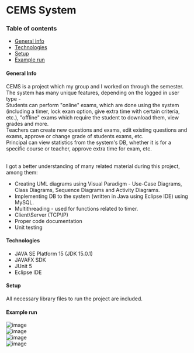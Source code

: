 # CEMS System

### Table of contents
* [General info](#general-info)
* [Technologies](#technologies)
* [Setup](#setup)
* [Example run](#example-run)

#### General Info
CEMS is a project which my group and I worked on through the semester. The system has many unique features, depending on the logged in user type -<br/>
Students can perform "online" exams, which are done using the system (including a timer, lock exam option, give extra time with certain criteria, etc.), "offline" exams which require the student to download them, view grades and more.<br/>
Teachers can create new questions and exams, edit existing questions and exams, approve or change grade of students exams, etc.<br/>
Principal can view statistics from the system's DB, whether it is for a specific course or teacher, approve extra time for exam, etc. 

<br/>I got a better understanding of many related material during this project, among them:
- Creating UML diagrams using Visual Paradigm - Use-Case Diagrams, Class Diagrams, Sequence Diagrams and Activity Diagrams.
- Implementing DB to the system (written in Java using Eclipse IDE) using MySQL.
- Multithreading - used for functions related to timer.
- Client\Server (TCP\IP)
- Proper code documentation
- Unit testing

#### Technologies
* JAVA SE Platform 15 (JDK 15.0.1)
* JAVAFX SDK
* JUnit 5
* Eclipse IDE

#### Setup
All necessary library files to run the project are included.

#### Example run
![image](./images/example_run/CEMS1.png) <br>
![image](./images/example_run/CEMS1.png) <br>
![image](./images/example_run/CEMS3.png) <br>
![image](./images/example_run/CEMS4.png) 
<br>
